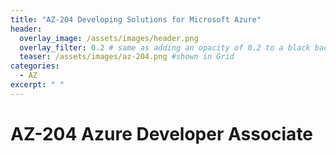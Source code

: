 ```yaml
---
title: "AZ-204 Developing Solutions for Microsoft Azure"
header:
  overlay_image: /assets/images/header.png
  overlay_filter: 0.2 # same as adding an opacity of 0.2 to a black background
  teaser: /assets/images/az-204.png #shown in Grid
categories:
  - AZ
excerpt: " "
---
```


# AZ-204 Azure Developer Associate